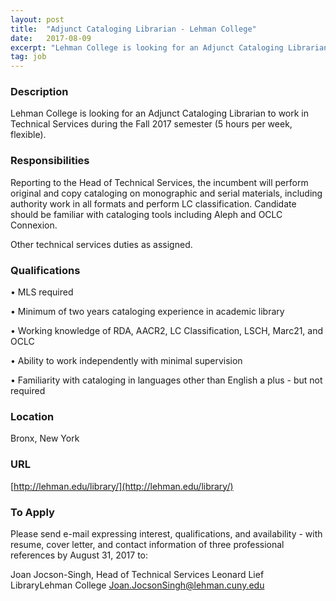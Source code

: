 ```yaml
---
layout: post
title:  "Adjunct Cataloging Librarian - Lehman College"
date:   2017-08-09
excerpt: "Lehman College is looking for an Adjunct Cataloging Librarian to work in Technical Services during the Fall 2017 semester (5 hours per week, flexible)."
tag: job
---
```


### Description   

Lehman College is looking for an Adjunct Cataloging Librarian to work in Technical Services during the Fall 2017 semester (5 hours per week, flexible).


### Responsibilities   

Reporting to the Head of Technical Services, the incumbent will perform original and copy cataloging on monographic and serial materials, including authority work in all formats and perform LC classification.  Candidate should be familiar with cataloging tools including Aleph and OCLC Connexion.

Other technical services duties as assigned.



### Qualifications   


• 	MLS required

• 	Minimum of two years cataloging experience in academic library

• 	Working knowledge of RDA, AACR2, LC Classification, LSCH, Marc21, and OCLC

• 	Ability to work independently with minimal supervision

• 	Familiarity with cataloging in languages other than English a plus - but not required





### Location   

Bronx, New York


### URL   

[http://lehman.edu/library/](http://lehman.edu/library/)

### To Apply   

Please send e-mail expressing interest, qualifications, and availability - with resume, cover letter, and contact information of three professional references by August 31, 2017 to:
 
Joan Jocson-Singh, Head of Technical Services
Leonard Lief LibraryLehman College
Joan.JocsonSingh@lehman.cuny.edu






